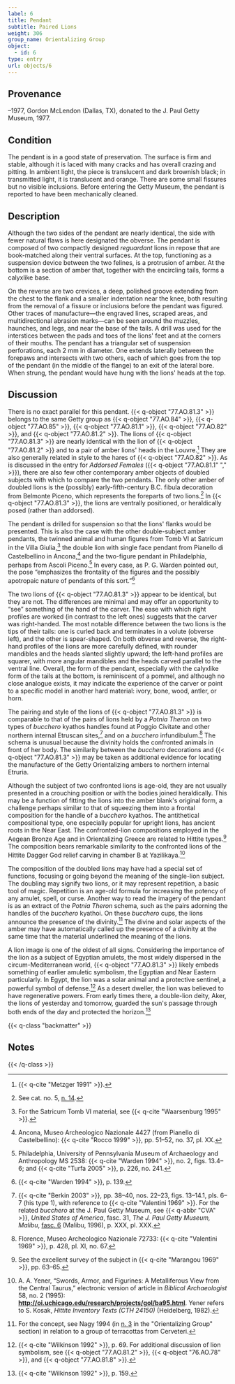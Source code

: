 ```yaml
---
label: 6
title: Pendant
subtitle: Paired Lions
weight: 306
group_name: Orientalizing Group
object:
  - id: 6
type: entry
url: objects/6
---
```


## Provenance

–1977, Gordon McLendon (Dallas, TX), donated to the J. Paul Getty Museum, 1977.

## Condition

The pendant is in a good state of preservation. The surface is firm and stable, although it is laced with many cracks and has overall crazing and pitting. In ambient light, the piece is translucent and dark brownish black; in transmitted light, it is translucent and orange. There are some small fissures but no visible inclusions. Before entering the Getty Museum, the pendant is reported to have been mechanically cleaned.

## Description

Although the two sides of the pendant are nearly identical, the side with fewer natural flaws is here designated the obverse. The pendant is composed of two compactly designed *reguardant* lions in repose that are book-matched along their ventral surfaces. At the top, functioning as a suspension device between the two felines, is a protrusion of amber. At the bottom is a section of amber that, together with the encircling tails, forms a calyxlike base.

On the reverse are two crevices, a deep, polished groove extending from the chest to the flank and a smaller indentation near the knee, both resulting from the removal of a fissure or inclusions before the pendant was figured. Other traces of manufacture—the engraved lines, scraped areas, and multidirectional abrasion marks—can be seen around the muzzles, haunches, and legs, and near the base of the tails. A drill was used for the interstices between the pads and toes of the lions' feet and at the corners of their mouths. The pendant has a triangular set of suspension perforations, each 2 mm in diameter. One extends laterally between the forepaws and intersects with two others, each of which goes from the top of the pendant (in the middle of the flange) to an exit of the lateral bore. When strung, the pendant would have hung with the lions' heads at the top.

## Discussion

There is no exact parallel for this pendant. {{< q-object "77.AO.81.3" >}} belongs to the same Getty group as {{< q-object "77.AO.84" >}}, {{< q-object "77.AO.85" >}}, {{< q-object "77.AO.81.1" >}}, {{< q-object "77.AO.82" >}}, and {{< q-object "77.AO.81.2" >}}. The lions of {{< q-object "77.AO.81.3" >}} are nearly identical with the lion of {{< q-object "77.AO.81.2" >}} and to a pair of amber lions' heads in the Louvre.[^1] They are also generally related in style to the hares of {{< q-object "77.AO.82" >}}. As is discussed in the entry for *Addorsed Females* ({{< q-object "77.AO.81.1" "," >}}), there are also few other contemporary amber objects of doubled subjects with which to compare the two pendants. The only other amber of doubled lions is the (possibly) early-fifth-century B.C. fibula decoration from Belmonte Piceno, which represents the foreparts of two lions.[^2] In {{< q-object "77.AO.81.3" >}}, the lions are ventrally positioned, or heraldically posed (rather than addorsed).

The pendant is drilled for suspension so that the lions' flanks would be presented. This is also the case with the other double-subject amber pendants, the twinned animal and human figures from Tomb VI at Satricum in the Villa Giulia,[^3] the double lion with single face pendant from Pianello di Castelbellino in Ancona,[^4] and the two-figure pendant in Philadelphia, perhaps from Ascoli Piceno.[^5] In every case, as P. G. Warden pointed out, the pose “emphasizes the frontality of the figures and the possibly apotropaic nature of pendants of this sort.”[^6]

The two lions of {{< q-object "77.AO.81.3" >}} appear to be identical, but they are not. The differences are minimal and may offer an opportunity to “see” something of the hand of the carver. The ease with which right profiles are worked (in contrast to the left ones) suggests that the carver was right-handed. The most notable difference between the two lions is the tips of their tails: one is curled back and terminates in a volute (obverse left), and the other is spear-shaped. On both obverse and reverse, the right-hand profiles of the lions are more carefully defined, with rounder mandibles and the heads slanted slightly upward; the left-hand profiles are squarer, with more angular mandibles and the heads carved parallel to the ventral line. Overall, the form of the pendant, especially with the calyxlike form of the tails at the bottom, is reminiscent of a pommel, and although no close analogue exists, it may indicate the experience of the carver or point to a specific model in another hard material: ivory, bone, wood, antler, or horn.

The pairing and style of the lions of {{< q-object "77.AO.81.3" >}} is comparable to that of the pairs of lions held by a *Potnia Theron* on two types of *bucchero* kyathos handles found at Poggio Civitate and other northern internal Etruscan sites,[^7] and on a *bucchero* infundibulum.[^8] The schema is unusual because the divinity holds the confronted animals in front of her body. The similarity between the *bucchero* decorations and {{< q-object "77.AO.81.3" >}} may be taken as additional evidence for locating the manufacture of the Getty Orientalizing ambers to northern internal Etruria.

Although the subject of two confronted lions is age-old, they are not usually presented in a crouching position or with the bodies joined heraldically. This may be a function of fitting the lions into the amber blank's original form, a challenge perhaps similar to that of squeezing them into a frontal composition for the handle of a *bucchero* kyathos. The antithetical compositional type, one especially popular for upright lions, has ancient roots in the Near East. The confronted-lion compositions employed in the Aegean Bronze Age and in Orientalizing Greece are related to Hittite types.[^9] The composition bears remarkable similarity to the confronted lions of the Hittite Dagger God relief carving in chamber B at Yazilikaya.[^10]

The composition of the doubled lions may have had a special set of functions, focusing or going beyond the meaning of the single-lion subject. The doubling may signify two lions, or it may represent repetition, a basic tool of magic. Repetition is an age-old formula for increasing the potency of any amulet, spell, or curse. Another way to read the imagery of the pendant is as an extract of the *Potnia Theron* schema, such as the pairs adorning the handles of the *bucchero* kyathoi. On these *bucchero* cups, the lions announce the presence of the divinity.[^11] The divine and solar aspects of the amber may have automatically called up the presence of a divinity at the same time that the material underlined the meaning of the lions.

A lion image is one of the oldest of all signs. Considering the importance of the lion as a subject of Egyptian amulets, the most widely dispersed in the circum-Mediterranean world, {{< q-object "77.AO.81.3" >}} likely embeds something of earlier amuletic symbolism, the Egyptian and Near Eastern particularly. In Egypt, the lion was a solar animal and a protective sentinel, a powerful symbol of defense.[^12] As a desert dweller, the lion was believed to have regenerative powers. From early times there, a double-lion deity, Aker, the lions of yesterday and tomorrow, guarded the sun's passage through both ends of the day and protected the horizon.[^13]

{{< q-class "backmatter" >}}
## Notes
{{< /q-class >}}

[^1]: {{< q-cite "Metzger 1991" >}}.

[^2]: See cat. no. 5, [n. 14](/objects/5/#fn:14).

[^3]: For the Satricum Tomb VI material, see {{< q-cite "Waarsenburg 1995" >}}.

[^4]: Ancona, Museo Archeologico Nazionale 4427 (from Pianello di Castelbellino): {{< q-cite "Rocco 1999" >}}, pp. 51–52, no. 37, pl. XX.

[^5]: Philadelphia, University of Pennsylvania Museum of Archaeology and Anthropology MS 2538: {{< q-cite "Warden 1994" >}}, no. 2, figs. 13.4–6; and {{< q-cite "Turfa 2005" >}}, p. 226, no. 241.

[^6]: {{< q-cite "Warden 1994" >}}, p. 139.

[^7]: {{< q-cite "Berkin 2003" >}}, pp. 38–40, nos. 22–23, figs. 13–14.1, pls. 6–7 (his type 1), with reference to {{< q-cite "Valentini 1969" >}}. For the related *bucchero* at the J. Paul Getty Museum, see {{< q-abbr "CVA" >}}, *United States of America*, fasc. 31, *The J. Paul Getty Museum, Malibu*, [fasc. 6](http://www.getty.edu/publications/virtuallibrary/0892362936.html) (Malibu, 1996), p. XXX, pl. XXX.

[^8]: Florence, Museo Archeologico Nazionale 72733: {{< q-cite "Valentini 1969" >}}, p. 428, pl. XI, no. 67.

[^9]: See the excellent survey of the subject in {{< q-cite "Marangou 1969" >}}, pp. 63–65.

[^10]: A. A. Yener, “Swords, Armor, and Figurines: A Metalliferous View from the Central Taurus,” electronic version of article in *Biblical Archaeologist* 58, no. 2 (1995): **http://oi.uchicago.edu/research/projects/gol/ba95.html**. Yener refers to S. Kosak, *Hittite Inventory Texts (CTH 24150)* (Heidelberg, 1982).

[^11]: For the concept, see Nagy 1994 (in [n. 3](/objects/groups/1/#fn:3) in the "Orientalizing Group" section) in relation to a group of terracottas from Cerveteri.

[^12]: {{< q-cite "Wilkinson 1992" >}}, p. 69. For additional discussion of lion symbolism, see {{< q-object "77.AO.81.2" >}}, {{< q-object "76.AO.78" >}}, and {{< q-object "77.AO.81.8" >}}.

[^13]: {{< q-cite "Wilkinson 1992" >}}, p. 159.
